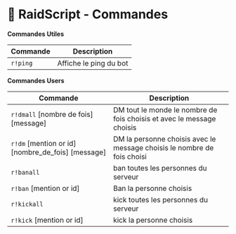 # 🚀 RaidScript - Commandes

**Commandes Utiles**

| Commande | Description             |
|----------|-------------------------|
| `r!ping` | Affiche le ping du bot  |

**Commandes Users**

| Commande | Description             |
|----------|-------------------------|
| `r!dmall` [nombre de fois] [message] | DM tout le monde le nombre de fois choisis et avec le message choisis  |
| `r!dm` [mention or id] [nombre_de_fois] [message]| DM la personne choisis avec le message choisis le nombre de fois choisi  |
| `r!banall` | ban toutes les personnes du serveur  |
| `r!ban` [mention or id] | Ban la personne choisis  |
| `r!kickall` | kick toutes les personnes du serveur  |
| `r!kick` [mention or id] | kick la personne choisis  |
